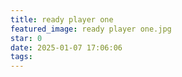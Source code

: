 ```yaml
---
title: ready player one
featured_image: ready player one.jpg
star: 0
date: 2025-01-07 17:06:06
tags:
---
```

